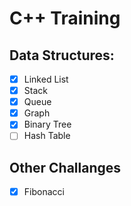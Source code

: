 # C++ Training
## Data Structures:
- [X] Linked List
- [X] Stack
- [X] Queue
- [X] Graph
- [X] Binary Tree
- [ ] Hash Table
## Other Challanges
- [X] Fibonacci 
